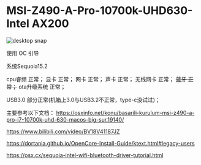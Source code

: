 # MSI-Z490-A-Pro-10700k-UHD630-Intel AX200
  ![desktop snap](https://user-images.githubusercontent.com/26639931/111028132-b6cab780-842f-11eb-980c-0dece94cb65a.png)
  
  
  使用 OC 引导 
  
  系统Sequoia15.2
  
  cpu睿频 正常；
  显卡 正常；
  网卡 正常；
  声卡 正常；
  无线网卡 正常；
~~蓝牙 正常；~~
  ota升级系统 正常；

  USB3.0 部分正常(机箱上3.0与USB3.2不正常，type-c没试过)；
  
  
  主要参考以下文档：
  https://osxinfo.net/konu/basarili-kurulum-msi-z490-a-pro-i7-10700k-uhd-630-macos-big-sur.19140/
  
  https://www.bilibili.com/video/BV18V41187JZ
  
  https://dortania.github.io/OpenCore-Install-Guide/ktext.html#legacy-users

  https://osx.cx/sequoia-intel-wifi-bluetooth-driver-tutorial.html
